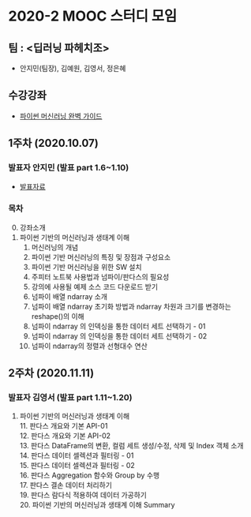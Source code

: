 # 2020-2 MOOC 스터디 모임 

## 팀 : <딥러닝 파헤치조>
- 안지민(팀장), 김예원, 김영서, 정은혜

## 수강강좌
- [파이썬 머신러닝 완벽 가이드](https://www.inflearn.com/course/%ED%8C%8C%EC%9D%B4%EC%8D%AC-%EB%A8%B8%EC%8B%A0%EB%9F%AC%EB%8B%9D-%EC%99%84%EB%B2%BD%EA%B0%80%EC%9D%B4%EB%93%9C#)

## 1주차 (2020.10.07) 

### 발표자 안지민 (발표 part 1.6~1.10)
- [발표자료](https://github.com/jiminAn/Python_Machine_Learning_Guide/blob/master/lecture_note/week1.md)

### 목차

0. 강좌소개  
1. 파이썬 기반의 머신러닝과 생태계 이해  
   1. 머신러닝의 개념  
   2. 파이썬 기반 머신러닝의 특징 및 장점과 구성요소  
   3. 파이썬 기반 머신러닝을 위한 SW 설치  
   4. 주피터 노트북 사용법과 넘파이/판다스의 필요성  
   5. 강의에 사용될 예제 소스 코드 다운로드 받기  
   6. 넘파이 배열 ndarray 소개   
   7. 넘파이 배열 ndarray  초기화 방법과 ndarray 차원과 크기를 변경하는 reshape()의 이해  
   8. 넘파이 ndarray 의 인덱싱을 통한 데이터 세트 선택하기 - 01  
   9. 넘파이 ndarray 의 인덱싱을 통한 데이터 세트 선택하기 - 02  
   10. 넘파이 ndarray의 정렬과 선형대수 연산  
   

## 2주차 (2020.11.11)
   
### 발표자 김영서 (발표 part 1.11~1.20)

1. 파이썬 기반의 머신러닝과 생태계 이해  
   11. 판다스 개요와 기본 API-01  
   12. 판다스 개요와 기본 API-02  
   13. 판다스 DataFrame의 변환, 컬럼 세트 생성/수정, 삭제 및 Index 객체 소개  
   14. 판다스 데이터 셀렉션과 필터링 - 01  
   15. 판다스 데이터 셀렉션과 필터링 - 02  
   16. 판다스 Aggregation 함수와 Group by 수행  
   17. 판다스 결손 데이터 처리하기  
   19. 판다스 람다식 적용하여 데이터 가공하기  
   20. 파이썬 기반의 머신러닝과 생태계 이해 Summary  
   
